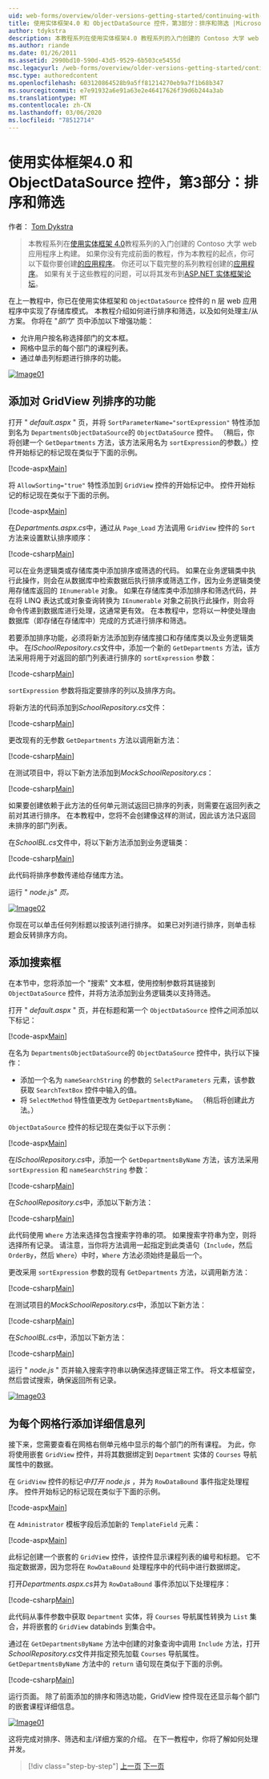 ```yaml
---
uid: web-forms/overview/older-versions-getting-started/continuing-with-ef/using-the-entity-framework-and-the-objectdatasource-control-part-3-sorting-and-filtering
title: 使用实体框架4.0 和 ObjectDataSource 控件，第3部分：排序和筛选 |Microsoft Docs
author: tdykstra
description: 本教程系列在使用实体框架4.0 教程系列的入门创建的 Contoso 大学 web 应用程序上构建。 I...
ms.author: riande
ms.date: 01/26/2011
ms.assetid: 2990bd10-590d-43d5-9529-6b503ce5455d
msc.legacyurl: /web-forms/overview/older-versions-getting-started/continuing-with-ef/using-the-entity-framework-and-the-objectdatasource-control-part-3-sorting-and-filtering
msc.type: authoredcontent
ms.openlocfilehash: 603120864528b9a5ff81214270eb9a7f1b68b347
ms.sourcegitcommit: e7e91932a6e91a63e2e46417626f39d6b244a3ab
ms.translationtype: MT
ms.contentlocale: zh-CN
ms.lasthandoff: 03/06/2020
ms.locfileid: "78512714"
---
```

# <a name="using-the-entity-framework-40-and-the-objectdatasource-control-part-3-sorting-and-filtering"></a>使用实体框架4.0 和 ObjectDataSource 控件，第3部分：排序和筛选

作者： [Tom Dykstra](https://github.com/tdykstra)

> 本教程系列在[使用实体框架 4.0](https://asp.net/entity-framework/tutorials#Getting%20Started)教程系列的入门创建的 Contoso 大学 web 应用程序上构建。 如果你没有完成前面的教程，作为本教程的起点，你可以下载你要创建[的应用程序](https://code.msdn.microsoft.com/ASPNET-Web-Forms-97f8ee9a)。 你还可以下载完整的系列教程创建的[应用程序](https://code.msdn.microsoft.com/ASPNET-Web-Forms-6c7197aa)。 如果有关于这些教程的问题，可以将其发布到[ASP.NET 实体框架论坛](https://forums.asp.net/1227.aspx)。

在上一教程中，你已在使用实体框架和 `ObjectDataSource` 控件的 n 层 web 应用程序中实现了存储库模式。 本教程介绍如何进行排序和筛选，以及如何处理主/从方案。 你将在 "*部门*" 页中添加以下增强功能：

- 允许用户按名称选择部门的文本框。
- 网格中显示的每个部门的课程列表。
- 通过单击列标题进行排序的功能。

[![Image01](using-the-entity-framework-and-the-objectdatasource-control-part-3-sorting-and-filtering/_static/image2.png)](using-the-entity-framework-and-the-objectdatasource-control-part-3-sorting-and-filtering/_static/image1.png)

## <a name="adding-the-ability-to-sort-gridview-columns"></a>添加对 GridView 列排序的功能

打开 " *default.aspx* " 页，并将 `SortParameterName="sortExpression"` 特性添加到名为 `DepartmentsObjectDataSource`的 `ObjectDataSource` 控件。 （稍后，你将创建一个 `GetDepartments` 方法，该方法采用名为 `sortExpression`的参数。）控件开始标记的标记现在类似于下面的示例。

[!code-aspx[Main](using-the-entity-framework-and-the-objectdatasource-control-part-3-sorting-and-filtering/samples/sample1.aspx)]

将 `AllowSorting="true"` 特性添加到 `GridView` 控件的开始标记中。 控件开始标记的标记现在类似于下面的示例。

[!code-aspx[Main](using-the-entity-framework-and-the-objectdatasource-control-part-3-sorting-and-filtering/samples/sample2.aspx)]

在*Departments.aspx.cs*中，通过从 `Page_Load` 方法调用 `GridView` 控件的 `Sort` 方法来设置默认排序顺序：

[!code-csharp[Main](using-the-entity-framework-and-the-objectdatasource-control-part-3-sorting-and-filtering/samples/sample3.cs)]

可以在业务逻辑类或存储库类中添加排序或筛选的代码。 如果在业务逻辑类中执行此操作，则会在从数据库中检索数据后执行排序或筛选工作，因为业务逻辑类使用存储库返回的 `IEnumerable` 对象。 如果在存储库类中添加排序和筛选代码，并在将 LINQ 表达式或对象查询转换为 `IEnumerable` 对象之前执行此操作，则会将命令传递到数据库进行处理，这通常更有效。 在本教程中，您将以一种使处理由数据库（即存储在存储库中）完成的方式进行排序和筛选。

若要添加排序功能，必须将新方法添加到存储库接口和存储库类以及业务逻辑类中。 在*ISchoolRepository.cs*文件中，添加一个新的 `GetDepartments` 方法，该方法采用将用于对返回的部门列表进行排序的 `sortExpression` 参数：

[!code-csharp[Main](using-the-entity-framework-and-the-objectdatasource-control-part-3-sorting-and-filtering/samples/sample4.cs)]

`sortExpression` 参数将指定要排序的列以及排序方向。

将新方法的代码添加到*SchoolRepository.cs*文件：

[!code-csharp[Main](using-the-entity-framework-and-the-objectdatasource-control-part-3-sorting-and-filtering/samples/sample5.cs)]

更改现有的无参数 `GetDepartments` 方法以调用新方法：

[!code-csharp[Main](using-the-entity-framework-and-the-objectdatasource-control-part-3-sorting-and-filtering/samples/sample6.cs)]

在测试项目中，将以下新方法添加到*MockSchoolRepository.cs*：

[!code-csharp[Main](using-the-entity-framework-and-the-objectdatasource-control-part-3-sorting-and-filtering/samples/sample7.cs)]

如果要创建依赖于此方法的任何单元测试返回已排序的列表，则需要在返回列表之前对其进行排序。 在本教程中，您将不会创建像这样的测试，因此该方法只返回未排序的部门列表。

在*SchoolBL.cs*文件中，将以下新方法添加到业务逻辑类：

[!code-csharp[Main](using-the-entity-framework-and-the-objectdatasource-control-part-3-sorting-and-filtering/samples/sample8.cs)]

此代码将排序参数传递给存储库方法。

运行 " *node.js" 页。*

[![Image02](using-the-entity-framework-and-the-objectdatasource-control-part-3-sorting-and-filtering/_static/image4.png)](using-the-entity-framework-and-the-objectdatasource-control-part-3-sorting-and-filtering/_static/image3.png)

你现在可以单击任何列标题以按该列进行排序。 如果已对列进行排序，则单击标题会反转排序方向。

## <a name="adding-a-search-box"></a>添加搜索框

在本节中，您将添加一个 "搜索" 文本框，使用控制参数将其链接到 `ObjectDataSource` 控件，并将方法添加到业务逻辑类以支持筛选。

打开 " *default.aspx* " 页，并在标题和第一个 `ObjectDataSource` 控件之间添加以下标记：

[!code-aspx[Main](using-the-entity-framework-and-the-objectdatasource-control-part-3-sorting-and-filtering/samples/sample9.aspx)]

在名为 `DepartmentsObjectDataSource`的 `ObjectDataSource` 控件中，执行以下操作：

- 添加一个名为 `nameSearchString` 的参数的 `SelectParameters` 元素，该参数获取 `SearchTextBox` 控件中输入的值。
- 将 `SelectMethod` 特性值更改为 `GetDepartmentsByName`。 （稍后将创建此方法。）

`ObjectDataSource` 控件的标记现在类似于以下示例：

[!code-aspx[Main](using-the-entity-framework-and-the-objectdatasource-control-part-3-sorting-and-filtering/samples/sample10.aspx)]

在*ISchoolRepository.cs*中，添加一个 `GetDepartmentsByName` 方法，该方法采用 `sortExpression` 和 `nameSearchString` 参数：

[!code-csharp[Main](using-the-entity-framework-and-the-objectdatasource-control-part-3-sorting-and-filtering/samples/sample11.cs)]

在*SchoolRepository.cs*中，添加以下新方法：

[!code-csharp[Main](using-the-entity-framework-and-the-objectdatasource-control-part-3-sorting-and-filtering/samples/sample12.cs)]

此代码使用 `Where` 方法来选择包含搜索字符串的项。 如果搜索字符串为空，则将选择所有记录。 请注意，当你将方法调用一起指定到此类语句（`Include`，然后 `OrderBy`，然后 `Where`）中时，`Where` 方法必须始终是最后一个。

更改采用 `sortExpression` 参数的现有 `GetDepartments` 方法，以调用新方法：

[!code-csharp[Main](using-the-entity-framework-and-the-objectdatasource-control-part-3-sorting-and-filtering/samples/sample13.cs)]

在测试项目的*MockSchoolRepository.cs*中，添加以下新方法：

[!code-csharp[Main](using-the-entity-framework-and-the-objectdatasource-control-part-3-sorting-and-filtering/samples/sample14.cs)]

在*SchoolBL.cs*中，添加以下新方法：

[!code-csharp[Main](using-the-entity-framework-and-the-objectdatasource-control-part-3-sorting-and-filtering/samples/sample15.cs)]

运行 " *node.js* " 页并输入搜索字符串以确保选择逻辑正常工作。 将文本框留空，然后尝试搜索，确保返回所有记录。

[![Image03](using-the-entity-framework-and-the-objectdatasource-control-part-3-sorting-and-filtering/_static/image6.png)](using-the-entity-framework-and-the-objectdatasource-control-part-3-sorting-and-filtering/_static/image5.png)

## <a name="adding-a-details-column-for-each-grid-row"></a>为每个网格行添加详细信息列

接下来，您需要查看在网格右侧单元格中显示的每个部门的所有课程。 为此，你将使用嵌套 `GridView` 控件，并将其数据绑定到 `Department` 实体的 `Courses` 导航属性中的数据。

在 `GridView` 控件的标记*中打开 node.js* ，并为 `RowDataBound` 事件指定处理程序。 控件开始标记的标记现在类似于下面的示例。

[!code-aspx[Main](using-the-entity-framework-and-the-objectdatasource-control-part-3-sorting-and-filtering/samples/sample16.aspx)]

在 `Administrator` 模板字段后添加新的 `TemplateField` 元素：

[!code-aspx[Main](using-the-entity-framework-and-the-objectdatasource-control-part-3-sorting-and-filtering/samples/sample17.aspx)]

此标记创建一个嵌套的 `GridView` 控件，该控件显示课程列表的编号和标题。 它不指定数据源，因为您将在 `RowDataBound` 处理程序中的代码中进行数据绑定。

打开*Departments.aspx.cs*并为 `RowDataBound` 事件添加以下处理程序：

[!code-csharp[Main](using-the-entity-framework-and-the-objectdatasource-control-part-3-sorting-and-filtering/samples/sample18.cs)]

此代码从事件参数中获取 `Department` 实体，将 `Courses` 导航属性转换为 `List` 集合，并将嵌套的 `GridView` databinds 到集合中。

通过在 `GetDepartmentsByName` 方法中创建的对象查询中调用 `Include` 方法，打开*SchoolRepository.cs*文件并指定预先加载 `Courses` 导航属性。 `GetDepartmentsByName` 方法中的 `return` 语句现在类似于下面的示例。

[!code-csharp[Main](using-the-entity-framework-and-the-objectdatasource-control-part-3-sorting-and-filtering/samples/sample19.cs)]

运行页面。 除了前面添加的排序和筛选功能，GridView 控件现在还显示每个部门的嵌套课程详细信息。

[![Image01](using-the-entity-framework-and-the-objectdatasource-control-part-3-sorting-and-filtering/_static/image8.png)](using-the-entity-framework-and-the-objectdatasource-control-part-3-sorting-and-filtering/_static/image7.png)

这将完成对排序、筛选和主/详细方案的介绍。 在下一教程中，你将了解如何处理并发。

> [!div class="step-by-step"]
> [上一页](using-the-entity-framework-and-the-objectdatasource-control-part-2-adding-a-business-logic-layer-and-unit-tests.md)
> [下一页](handling-concurrency-with-the-entity-framework-in-an-asp-net-web-application.md)

